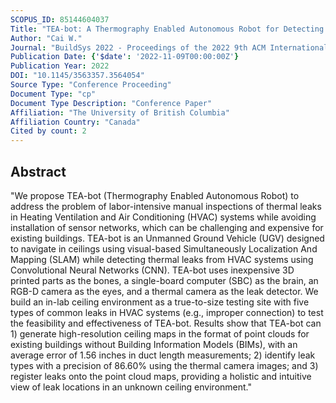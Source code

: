 ```yaml
---
SCOPUS_ID: 85144604037
Title: "TEA-bot: A Thermography Enabled Autonomous Robot for Detecting Thermal Leaks of HVAC Systems in Ceilings"
Author: "Cai W."
Journal: "BuildSys 2022 - Proceedings of the 2022 9th ACM International Conference on Systems for Energy-Efficient Buildings, Cities, and Transportation"
Publication Date: {'$date': '2022-11-09T00:00:00Z'}
Publication Year: 2022
DOI: "10.1145/3563357.3564054"
Source Type: "Conference Proceeding"
Document Type: "cp"
Document Type Description: "Conference Paper"
Affiliation: "The University of British Columbia"
Affiliation Country: "Canada"
Cited by count: 2
---
```


## Abstract
"We propose TEA-bot (Thermography Enabled Autonomous Robot) to address the problem of labor-intensive manual inspections of thermal leaks in Heating Ventilation and Air Conditioning (HVAC) systems while avoiding installation of sensor networks, which can be challenging and expensive for existing buildings. TEA-bot is an Unmanned Ground Vehicle (UGV) designed to navigate in ceilings using visual-based Simultaneously Localization And Mapping (SLAM) while detecting thermal leaks from HVAC systems using Convolutional Neural Networks (CNN). TEA-bot uses inexpensive 3D printed parts as the bones, a single-board computer (SBC) as the brain, an RGB-D camera as the eyes, and a thermal camera as the leak detector. We build an in-lab ceiling environment as a true-to-size testing site with five types of common leaks in HVAC systems (e.g., improper connection) to test the feasibility and effectiveness of TEA-bot. Results show that TEA-bot can 1) generate high-resolution ceiling maps in the format of point clouds for existing buildings without Building Information Models (BIMs), with an average error of 1.56 inches in duct length measurements; 2) identify leak types with a precision of 86.60% using the thermal camera images; and 3) register leaks onto the point cloud maps, providing a holistic and intuitive view of leak locations in an unknown ceiling environment."
